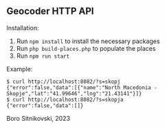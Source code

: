 Geocoder HTTP API
-----------------

Installation:

1. Run `npm install` to install the necessary packages
2. Run `php build-places.php` to populate the places
3. Run `npm run start`

Example:

```
$ curl http://localhost:8082/?s=skopj
{"error":false,"data":[{"name":"North Macedonia - Skopje","lat":"41.99646","lng":"21.43141"}]}
$ curl http://localhost:8082/?s=skopja
{"error":false,"data":[]}
```

Boro Sitnikovski, 2023
